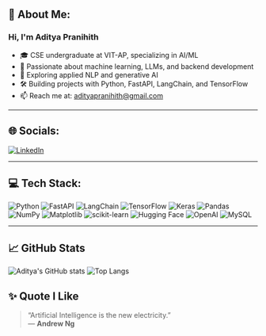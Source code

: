 ## 👋 About Me:

### Hi, I'm Aditya Pranihith

- 🎓 CSE undergraduate at VIT-AP, specializing in AI/ML  
- 🤖 Passionate about machine learning, LLMs, and backend development  
- 🧠 Exploring applied NLP and generative AI  
- 🛠️ Building projects with Python, FastAPI, LangChain, and TensorFlow  
- 📫 Reach me at: adityapranihith@gmail.com

---

## 🌐 Socials:

[![LinkedIn](https://img.shields.io/badge/LinkedIn-blue?style=flat&logo=linkedin)](https://linkedin.com/in/your-link-here)

---

## 💻 Tech Stack:

![Python](https://img.shields.io/badge/python-%23323330.svg?style=flat&logo=python&logoColor=FFD43B)
![FastAPI](https://img.shields.io/badge/fastapi-%2300C7B7.svg?style=flat&logo=fastapi&logoColor=white)
![LangChain](https://img.shields.io/badge/langchain-blueviolet?style=flat)
![TensorFlow](https://img.shields.io/badge/TensorFlow-orange?style=flat&logo=tensorflow)
![Keras](https://img.shields.io/badge/Keras-D00000?style=flat&logo=keras&logoColor=white)
![Pandas](https://img.shields.io/badge/Pandas-150458?style=flat&logo=pandas&logoColor=white)
![NumPy](https://img.shields.io/badge/Numpy-013243?style=flat&logo=numpy&logoColor=white)
![Matplotlib](https://img.shields.io/badge/Matplotlib-%230076A8.svg?style=flat&logo=matplotlib&logoColor=white)
![scikit-learn](https://img.shields.io/badge/scikit--learn-%23F7931E.svg?style=flat&logo=scikit-learn&logoColor=white)
![Hugging Face](https://img.shields.io/badge/HuggingFace-%23FFD21F.svg?style=flat&logo=huggingface&logoColor=black)
![OpenAI](https://img.shields.io/badge/OpenAI-412991?style=flat&logo=openai&logoColor=white)
![MySQL](https://img.shields.io/badge/MySQL-4479A1?style=flat&logo=mysql&logoColor=white)


---

## 📈 GitHub Stats

![Aditya's GitHub stats](https://github-readme-stats.vercel.app/api?username=kadityapranihith&show_icons=true&theme=dark)
![Top Langs](https://github-readme-stats.vercel.app/api/top-langs/?username=kadityapranihith&layout=compact&theme=dark)

## ✨ Quote I Like

> “Artificial Intelligence is the new electricity.”  
> — **Andrew Ng**

